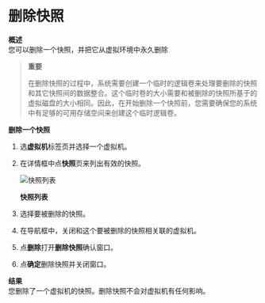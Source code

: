 # 删除快照

**概述**<br/>
您可以删除一个快照，并把它从虚拟环境中永久删除


> **重要**
>
> 在删除快照的过程中，系统需要创建一个临时的逻辑卷来处理要删除的快照和其它快照间的数据整合。这个临时卷的大小需要和被删除的快照所基于的虚拟磁盘的大小相同。因此，在开始删除一个快照前，您需要确保您的系统中有足够的可用存储空间来创建这个临时逻辑卷。


**删除一个快照**

1. 选**虚拟机**标签页并选择一个虚拟机。

2. 在详情框中点**快照**页来列出有效的快照。

   ![快照列表](../images/delete_snapshot_tab.png)

   **快照列表**

3. 选择要被删除的快照。

4. 在导航框中，关闭和这个要被删除的快照相关联的虚拟机。

5. 点**删除**打开**删除快照**确认窗口。

6. 点**确定**删除快照并关闭窗口。


**结果**<br/>
您删除了一个虚拟机的快照。删除快照不会对虚拟机有任何影响。
